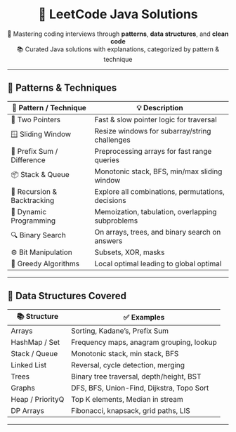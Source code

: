 <h1 align="center">📘 LeetCode Java Solutions</h1>

<p align="center">
  🚀 Mastering coding interviews through <strong>patterns</strong>, <strong>data structures</strong>, and <strong>clean code</strong><br/>
  📚 Curated Java solutions with explanations, categorized by pattern & technique
</p>

---

## 🧠 Patterns & Techniques

| 🧩 Pattern / Technique     | 💡 Description                                    |
|---------------------------|---------------------------------------------------|
| 🔁 Two Pointers            | Fast & slow pointer logic for traversal           |
| 🪟 Sliding Window          | Resize windows for subarray/string challenges     |
| 🔁 Prefix Sum / Difference | Preprocessing arrays for fast range queries       |
| 📦 Stack & Queue           | Monotonic stack, BFS, min/max sliding window      |
| 🌲 Recursion & Backtracking| Explore all combinations, permutations, decisions |
| 🧠 Dynamic Programming      | Memoization, tabulation, overlapping subproblems  |
| 🔍 Binary Search           | On arrays, trees, and binary search on answers    |
| ⚙️ Bit Manipulation        | Subsets, XOR, masks                               |
| 📐 Greedy Algorithms       | Local optimal leading to global optimal           |

---

## 🧰 Data Structures Covered

| 📚 Structure     | ✅ Examples                                     |
|------------------|-------------------------------------------------|
| Arrays           | Sorting, Kadane’s, Prefix Sum                   |
| HashMap / Set    | Frequency maps, anagram grouping, lookup        |
| Stack / Queue    | Monotonic stack, min stack, BFS                 |
| Linked List      | Reversal, cycle detection, merging              |
| Trees            | Binary tree traversal, depth/height, BST        |
| Graphs           | DFS, BFS, Union-Find, Dijkstra, Topo Sort       |
| Heap / PriorityQ | Top K elements, Median in stream                |
| DP Arrays        | Fibonacci, knapsack, grid paths, LIS            |

---


